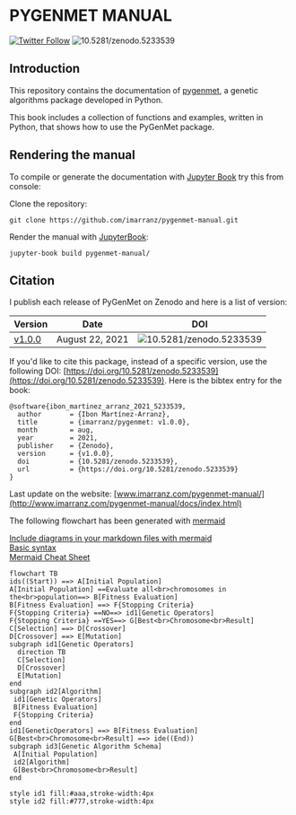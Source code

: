 # PYGENMET MANUAL

[![Twitter Follow](https://img.shields.io/twitter/follow/imarranz.svg?style=social)](https://twitter.com/imarranz)
![10.5281/zenodo.5233539](https://zenodo.org/badge/DOI/10.5281/zenodo.5233539.svg)

## Introduction

This repository contains the documentation of [pygenmet](https://github.com/imarranz/pygenmet), a genetic algorithms package developed in Python.

This book includes a collection of functions and examples, written in Python, that shows how to use the PyGenMet package.


## Rendering the manual

To compile or generate the documentation with [Jupyter Book](https://jupyterbook.org/) try this from console:

Clone the repository:

```
git clone https://github.com/imarranz/pygenmet-manual.git
```


Render the manual with [JupyterBook](https://github.com/imarranz/pygenmet-manual.git):

```
jupyter-book build pygenmet-manual/
```

## Citation

I publish each release of PyGenMet on Zenodo and here is a list of version:

|Version|Date|DOI|
|-------|----|---|
| [v1.0.0](https://github.com/imarranz/pygenmet/releases/tag/v1.0.0) | August 22, 2021 | ![10.5281/zenodo.5233539](https://zenodo.org/badge/DOI/10.5281/zenodo.5233539.svg) |
 
If you'd like to cite this package, instead of a specific version, use the following DOI: [https://doi.org/10.5281/zenodo.5233539](https://doi.org/10.5281/zenodo.5233539). Here is the bibtex entry for the book:


```
@software{ibon_martinez_arranz_2021_5233539,
  author       = {Ibon Martínez-Arranz},
  title        = {imarranz/pygenmet: v1.0.0},
  month        = aug,
  year         = 2021,
  publisher    = {Zenodo},
  version      = {v1.0.0},
  doi          = {10.5281/zenodo.5233539},
  url          = {https://doi.org/10.5281/zenodo.5233539}
}
```

Last update on the website: [www.imarranz.com/pygenmet-manual/](http://www.imarranz.com/pygenmet-manual/docs/index.html)

The following flowchart has been generated with [mermaid](https://mermaid-js.github.io/mermaid/#/)

[Include diagrams in your markdown files with mermaid](https://github.blog/2022-02-14-include-diagrams-markdown-files-mermaid/)  
[Basic syntax](https://mermaid-js.github.io/mermaid/#/flowchart?id=subgraphs)  
[Mermaid Cheat Sheet](https://jojozhuang.github.io/tutorial/mermaid-cheat-sheet/)  

```mermaid
flowchart TB
ids((Start)) ==> A[Initial Population]
A[Initial Population] ==Evaluate all<br>chromosomes in the<br>population==> B[Fitness Evaluation]
B[Fitness Evaluation] ==> F{Stopping Criteria}
F{Stopping Criteria} ==NO==> id1[Genetic Operators]
F{Stopping Criteria} ==YES==> G[Best<br>Chromosome<br>Result]
C[Selection] ==> D[Crossover]
D[Crossover] ==> E[Mutation]
subgraph id1[Genetic Operators]
  direction TB
  C[Selection]
  D[Crossover]
  E[Mutation]
end
subgraph id2[Algorithm]
 id1[Genetic Operators]
 B[Fitness Evaluation]
 F{Stopping Criteria}
end
id1[GeneticOperators] ==> B[Fitness Evaluation]
G[Best<br>Chromosome<br>Result] ==> ide((End))
subgraph id3[Genetic Algorithm Schema]
 A[Initial Population]
 id2[Algorithm]
 G[Best<br>Chromosome<br>Result]
end

style id1 fill:#aaa,stroke-width:4px
style id2 fill:#777,stroke-width:4px
```
